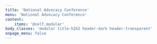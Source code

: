 ```yaml
---
title: 'National Advocacy Conference'
menu: 'National Advocacy Conference'
content:
    items: '@self.modular'
body_classes: 'modular title-h1h2 header-dark header-transparent'
onpage_menu: false
---
```


